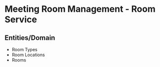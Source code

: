 # Meeting Room Management - Room Service

## Entities/Domain

- Room Types
- Room Locations
- Rooms
